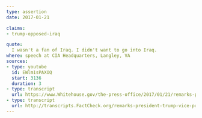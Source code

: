 ```yaml
---
type: assertion
date: 2017-01-21

claims:
- trump-opposed-iraq

quote:
  I wasn't a fan of Iraq. I didn't want to go into Iraq.
where: speech at CIA Headquarters, Langley, VA
sources:
- type: youtube
  id: EWlm1sPAXOQ
  start: 3136
  duration: 3
- type: transcript
  url: https://www.Whitehouse.gov/the-press-office/2017/01/21/remarks-president-trump-and-vice-president-pence-cia-headquarters
- type: transcript
  url: http://transcripts.FactCheck.org/remarks-president-trump-vice-president-pence-cia-headquarters/
---
```

